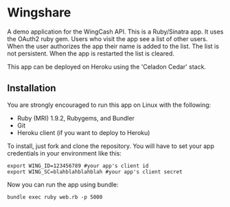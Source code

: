 # Wingshare
A demo application for the WingCash API. This is a Ruby/Sinatra app.
It uses the OAuth2 ruby gem. Users who visit the app see a list
of other users. When the user authorizes the app their name is
added to the list. The list is not persistent. When the app
is restarted the list is cleared.

This app can be deployed on Heroku using the 'Celadon Cedar' stack.

## Installation
You are strongly encouraged to run this app on Linux with the following:

 * Ruby (MRI) 1.9.2, Rubygems, and Bundler
 * Git
 * Heroku client (if you want to deploy to Heroku)

To install, just fork and clone the repository. You will have to set
your app credentials in your environment like this:

    export WING_ID=123456789 #your app's client id
    export WING_SC=blahblahblahblah #your app's client secret

Now you can run the app using bundle:

    bundle exec ruby web.rb -p 5000

